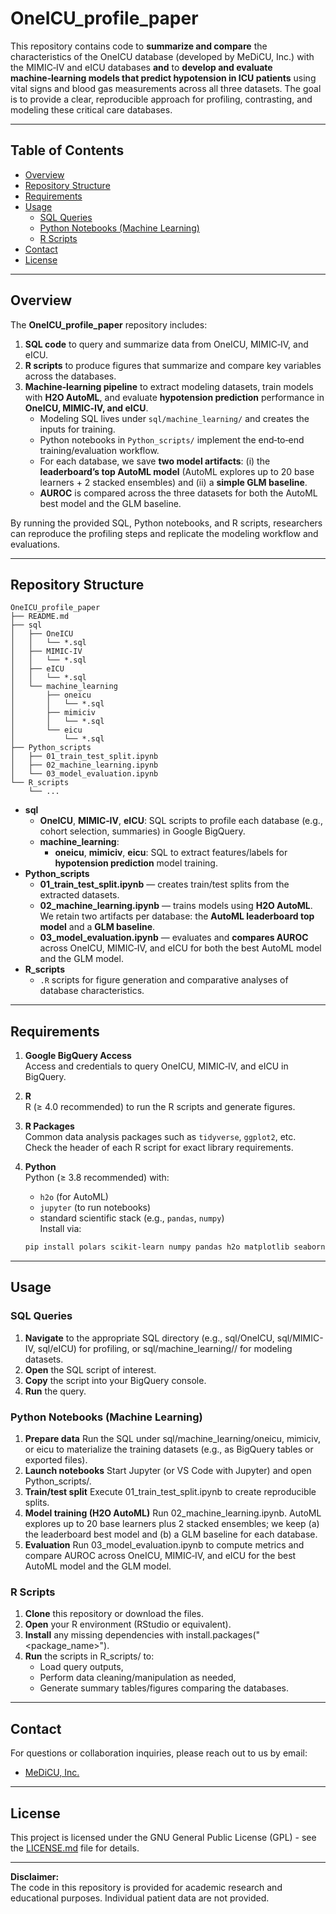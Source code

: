 # OneICU_profile_paper

This repository contains code to **summarize and compare** the characteristics of the OneICU database (developed by MeDiCU, Inc.) with the MIMIC‑IV and eICU databases **and** to **develop and evaluate machine‑learning models that predict hypotension in ICU patients** using vital signs and blood gas measurements across all three datasets. The goal is to provide a clear, reproducible approach for profiling, contrasting, and modeling these critical care databases.

---

## Table of Contents
- [Overview](#overview)
- [Repository Structure](#repository-structure)
- [Requirements](#requirements)
- [Usage](#usage)
  - [SQL Queries](#sql-queries)
  - [Python Notebooks (Machine Learning)](#python-notebooks-machine-learning)
  - [R Scripts](#r-scripts)
- [Contact](#contact)
- [License](#license)

---

## Overview

The **OneICU_profile_paper** repository includes:

1. **SQL code** to query and summarize data from OneICU, MIMIC‑IV, and eICU.
2. **R scripts** to produce figures that summarize and compare key variables across the databases.
3. **Machine‑learning pipeline** to extract modeling datasets, train models with **H2O AutoML**, and evaluate **hypotension prediction** performance in **OneICU, MIMIC‑IV, and eICU**.
   - Modeling SQL lives under `sql/machine_learning/` and creates the inputs for training.
   - Python notebooks in `Python_scripts/` implement the end‑to‑end training/evaluation workflow.
   - For each database, we save **two model artifacts**: (i) the **leaderboard’s top AutoML model** (AutoML explores up to 20 base learners + 2 stacked ensembles) and (ii) a **simple GLM baseline**.  
   - **AUROC** is compared across the three datasets for both the AutoML best model and the GLM baseline.

By running the provided SQL, Python notebooks, and R scripts, researchers can reproduce the profiling steps and replicate the modeling workflow and evaluations.

---

## Repository Structure

```
OneICU_profile_paper
├── README.md
├── sql
│   ├── OneICU
│   │   └── *.sql
│   ├── MIMIC-IV
│   │   └── *.sql
│   ├── eICU
│   │   └── *.sql
│   └── machine_learning
│       ├── oneicu
│       │   └── *.sql
│       ├── mimiciv
│       │   └── *.sql
│       └── eicu
│           └── *.sql
├── Python_scripts
│   ├── 01_train_test_split.ipynb
│   ├── 02_machine_learning.ipynb
│   └── 03_model_evaluation.ipynb
└── R_scripts
    └── ...
```


- **sql**
  - **OneICU**, **MIMIC‑IV**, **eICU**: SQL scripts to profile each database (e.g., cohort selection, summaries) in Google BigQuery.
  - **machine_learning**:
    - **oneicu**, **mimiciv**, **eicu**: SQL to extract features/labels for **hypotension prediction** model training.
- **Python_scripts**
  - **01_train_test_split.ipynb** — creates train/test splits from the extracted datasets.
  - **02_machine_learning.ipynb** — trains models using **H2O AutoML**. We retain two artifacts per database: the **AutoML leaderboard top model** and a **GLM baseline**.
  - **03_model_evaluation.ipynb** — evaluates and **compares AUROC** across OneICU, MIMIC‑IV, and eICU for both the best AutoML model and the GLM model.
- **R_scripts**
  - `.R` scripts for figure generation and comparative analyses of database characteristics.

---

## Requirements

1. **Google BigQuery Access**  
   Access and credentials to query OneICU, MIMIC‑IV, and eICU in BigQuery.

2. **R**  
   R (≥ 4.0 recommended) to run the R scripts and generate figures.

3. **R Packages**  
   Common data analysis packages such as `tidyverse`, `ggplot2`, etc.  
   Check the header of each R script for exact library requirements.

4. **Python**  
   Python (≥ 3.8 recommended) with:
   - `h2o` (for AutoML)
   - `jupyter` (to run notebooks)
   - standard scientific stack (e.g., `pandas`, `numpy`)  
   Install via:  
   ```bash
   pip install polars scikit-learn numpy pandas h2o matplotlib seaborn


---

## Usage

### SQL Queries

1. **Navigate** to the appropriate SQL directory (e.g., sql/OneICU, sql/MIMIC-IV, sql/eICU) for profiling, or sql/machine_learning/<dataset>/ for modeling datasets.
2. **Open** the SQL script of interest.
3. **Copy** the script into your BigQuery console.
4. **Run** the query.

### Python Notebooks (Machine Learning)

1. **Prepare data**
Run the SQL under sql/machine_learning/oneicu, mimiciv, or eicu to materialize the training datasets (e.g., as BigQuery tables or exported files).
2. **Launch notebooks**
Start Jupyter (or VS Code with Jupyter) and open Python_scripts/.
3. **Train/test split**
Execute 01_train_test_split.ipynb to create reproducible splits.
4. **Model training (H2O AutoML)**
Run 02_machine_learning.ipynb. AutoML explores up to 20 base learners plus 2 stacked ensembles; we keep (a) the leaderboard best model and (b) a GLM baseline for each database.
5. **Evaluation**
Run 03_model_evaluation.ipynb to compute metrics and compare AUROC across OneICU, MIMIC‑IV, and eICU for the best AutoML model and the GLM model.

### R Scripts

1. **Clone** this repository or download the files.
2. **Open** your R environment (RStudio or equivalent).
3. **Install** any missing dependencies with install.packages("<package_name>").
4. **Run** the scripts in R_scripts/ to:
   - Load query outputs,
   - Perform data cleaning/manipulation as needed,
   - Generate summary tables/figures comparing the databases.

---

## Contact

For questions or collaboration inquiries, please reach out to us by email:

- [MeDiCU, Inc.](mailto:info@medicu.co.jp)

---

## License
This project is licensed under the GNU General Public License (GPL) - see the [LICENSE.md](LICENSE.md) file for details.

---

**Disclaimer:**  
The code in this repository is provided for academic research and educational purposes. Individual patient data are not provided.
